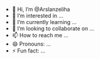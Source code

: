 - 👋 Hi, I’m @Arslanzeliha
- 👀 I’m interested in ...
- 🌱 I’m currently learning ...
- 💞️ I’m looking to collaborate on ...
- 📫 How to reach me ...
- 😄 Pronouns: ...
- ⚡ Fun fact: ...

<!---
Arslanzeliha/Arslanzeliha is a ✨ special ✨ repository because its `README.md` (this file) appears on your GitHub profile.
You can click the Preview link to take a look at your changes.
--->
